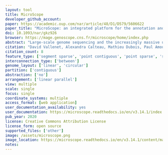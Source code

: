 ```yaml
---
layout: tool 
title: MicroScope
developer_github_account: 
paper: https://academic.oup.com/nar/article/48/D1/D579/5606622
paper_title: "MicroScope: an integrated platform for the annotation and exploration of microbial gene functions through genomic, pangenomic and metabolic comparative analysis"
doi: 10.1093/nar/gkz926
browser: https://mage.genoscope.cns.fr/microscope/home/index.php
abstract: "Large-scale genome sequencing and the increasingly massive use of high-throughput approaches produce a vast amount of new information that completely transforms our understanding of thousands of microbial species. However, despite the development of powerful bioinformatics approaches, full interpretation of the content of these genomes remains a difficult task. Launched in 2005, the MicroScope platform (https://www.genoscope.cns.fr/agc/microscope) has been under continuous development and provides analysis for prokaryotic genome projects together with metabolic network reconstruction and post-genomic experiments allowing users to improve the understanding of gene functions. Here we present new improvements of the MicroScope user interface for genome selection, navigation and expert gene annotation. Automatic functional annotation procedures of the platform have also been updated and we added several new tools for the functional annotation of genes and genomic regions. We finally focus on new tools and pipeline developed to perform comparative analyses on hundreds of genomes based on pangenome graphs. To date, MicroScope contains data for >11 800 microbial genomes, part of which are manually curated and maintained by microbiologists (>4500 personal accounts in September 2019). The platform enables collaborative work in a rich comparative genomic context and improves community-based curation efforts."
citation: "David Vallenet, Alexandra Calteau, Mathieu Dubois, Paul Amours, Adelme Bazin, Mylène Beuvin, Laura Burlot, Xavier Bussell, Stéphanie Fouteau, Guillaume Gautreau, Aurélie Lajus, Jordan Langlois, Rémi Planel, David Roche, Johan Rollin, Zoe Rouy, Valentin Sabatet, Claudine Médigue, MicroScope: an integrated platform for the annotation and exploration of microbial gene functions through genomic, pangenomic and metabolic comparative analysis, Nucleic Acids Research, Volume 48, Issue D1, 08 January 2020, Pages D579–D589, https://doi.org/10.1093/nar/gkz926"
citation_count: 8
feature_type: ['segment sparse', 'point contiguous', 'point sparse', 'segment contiguous']
interconnection_type: ['between']
genome_layout: ['linear', 'circular']
partition: ['contiguous']
abstraction: ['no']
arrangement: ['linear parallel']
view: multiple
scale: single
focus: single
coordinate_systems: multiple
access_format: [web application]
user_documentation_availability: yes
user_documentation: https://microscope.readthedocs.io/en/v3.14.1/index.html
pub_year: 2020
license: Creative Commons Attribution License
license_form: open source
supported_files: ['other']
image: /assets/microscope.png
image_location: https://microscope.readthedocs.io/en/v3.14.1/content/mage/viewer.html
notes: 
---
```

